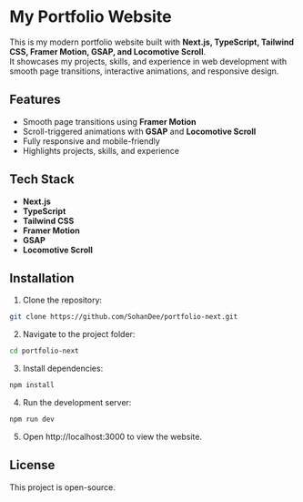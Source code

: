 # My Portfolio Website

This is my modern portfolio website built with **Next.js, TypeScript, Tailwind CSS, Framer Motion, GSAP, and Locomotive Scroll**.  
It showcases my projects, skills, and experience in web development with smooth page transitions, interactive animations, and responsive design.

## Features

- Smooth page transitions using **Framer Motion**  
- Scroll-triggered animations with **GSAP** and **Locomotive Scroll**  
- Fully responsive and mobile-friendly  
- Highlights projects, skills, and experience  

## Tech Stack

- **Next.js**  
- **TypeScript**  
- **Tailwind CSS**  
- **Framer Motion**  
- **GSAP**  
- **Locomotive Scroll**  

## Installation

1. Clone the repository:  
```bash
git clone https://github.com/SohanDee/portfolio-next.git
```
2. Navigate to the project folder:
```bash
cd portfolio-next
```
3. Install dependencies:
```bash
npm install
```
4. Run the development server:
```bash
npm run dev
```
5. Open http://localhost:3000 to view the website.

## License
This project is open-source.